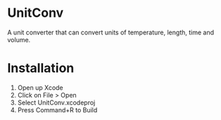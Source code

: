 # UnitConv
 A unit converter that can convert units of temperature, length, time and volume.

# Installation
 1. Open up Xcode
 2. Click on File > Open
 3. Select UnitConv.xcodeproj
 4. Press Command+R to Build
